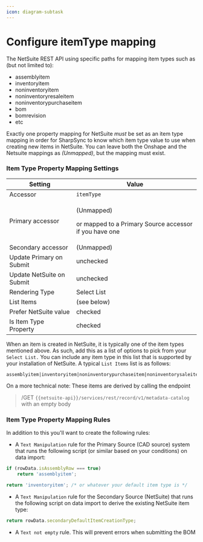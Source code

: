 ```yaml
---
icon: diagram-subtask
---
```


# Configure itemType mapping

The NetSuite REST API using specific paths for mapping item types such as (but not limited to):

* assemblyitem
* inventoryitem
* noninventoryitem
* noninventoryresaleitem
* noninventorypurchaseitem
* bom
* bomrevision
* etc

Exactly one property mapping for NetSuite _must_ be set as an item type mapping in order for SharpSync to know which item type value to use when creating new items in NetSuite. You can leave both the Onshape and the Netsuite mappings as _(Unmapped)_, but the mapping must exist.

### Item Type Property Mapping Settings

| Setting                   | Value                                                                           |
| ------------------------- | ------------------------------------------------------------------------------- |
| Accessor                  | `itemType`                                                                      |
| Primary accessor          | <p>(Unmapped) </p><p>or mapped to a Primary Source accessor if you have one</p> |
| Secondary accessor        | (Unmapped)                                                                      |
| Update Primary on Submit  | unchecked                                                                       |
| Update NetSuite on Submit | unchecked                                                                       |
| Rendering Type            | Select List                                                                     |
| List Items                | (see below)                                                                     |
| Prefer NetSuite value     | checked                                                                         |
| Is Item Type Property     | checked                                                                         |

When an item is created in NetSuite, it is typically one of the item types mentioned above. As such, add this as a list of options to pick from your `Select List.` You can include any item type in this list that is supported by your installation of NetSuite. A typical `List Items` list is as follows:

```
assemblyitem|inventoryitem|noninventorypurchaseitem|noninventorysaleitem|noninventoryresaleitem
```

On a more technical note: These items are derived by calling the endpoint

> &#x20;/GET `{{netsuite-api}}/services/rest/record/v1/metadata-catalog` with an empty body

### Item Type Property Mapping Rules

In addition to this you'll want to create the following rules:

* A `Text Manipulation` rule for the Primary Source (CAD source) system that runs the following script (or similar based on your conditions) on data import:

```javascript
if (rowData.isAssemblyRow === true) 
    return 'assemblyitem'; 

return 'inventoryitem'; /* or whatever your default item type is */
```

* A `Text Manipulation` rule for the Secondary Source (NetSuite) that runs the following script on data import to derive the existing NetSuite item type:

```javascript
return rowData.secondaryDefaultItemCreationType;
```

* A `Text not empty` rule. This will prevent errors when submitting the BOM&#x20;
